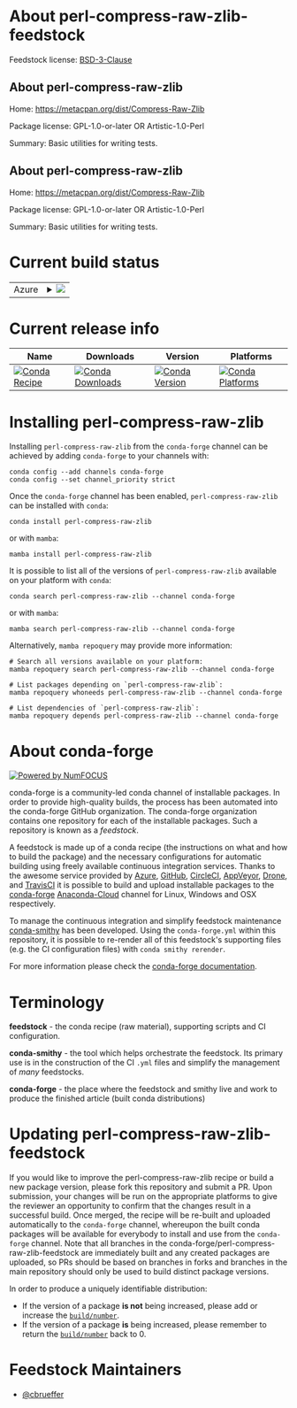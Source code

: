 About perl-compress-raw-zlib-feedstock
======================================

Feedstock license: [BSD-3-Clause](https://github.com/conda-forge/perl-compress-raw-zlib-feedstock/blob/main/LICENSE.txt)


About perl-compress-raw-zlib
----------------------------

Home: https://metacpan.org/dist/Compress-Raw-Zlib

Package license: GPL-1.0-or-later OR Artistic-1.0-Perl

Summary: Basic utilities for writing tests.

About perl-compress-raw-zlib
----------------------------

Home: https://metacpan.org/dist/Compress-Raw-Zlib

Package license: GPL-1.0-or-later OR Artistic-1.0-Perl

Summary: Basic utilities for writing tests.

Current build status
====================


<table>
    
  <tr>
    <td>Azure</td>
    <td>
      <details>
        <summary>
          <a href="https://dev.azure.com/conda-forge/feedstock-builds/_build/latest?definitionId=17011&branchName=main">
            <img src="https://dev.azure.com/conda-forge/feedstock-builds/_apis/build/status/perl-compress-raw-zlib-feedstock?branchName=main">
          </a>
        </summary>
        <table>
          <thead><tr><th>Variant</th><th>Status</th></tr></thead>
          <tbody><tr>
              <td>linux_64</td>
              <td>
                <a href="https://dev.azure.com/conda-forge/feedstock-builds/_build/latest?definitionId=17011&branchName=main">
                  <img src="https://dev.azure.com/conda-forge/feedstock-builds/_apis/build/status/perl-compress-raw-zlib-feedstock?branchName=main&jobName=linux&configuration=linux%20linux_64_" alt="variant">
                </a>
              </td>
            </tr><tr>
              <td>osx_64</td>
              <td>
                <a href="https://dev.azure.com/conda-forge/feedstock-builds/_build/latest?definitionId=17011&branchName=main">
                  <img src="https://dev.azure.com/conda-forge/feedstock-builds/_apis/build/status/perl-compress-raw-zlib-feedstock?branchName=main&jobName=osx&configuration=osx%20osx_64_" alt="variant">
                </a>
              </td>
            </tr>
          </tbody>
        </table>
      </details>
    </td>
  </tr>
</table>

Current release info
====================

| Name | Downloads | Version | Platforms |
| --- | --- | --- | --- |
| [![Conda Recipe](https://img.shields.io/badge/recipe-perl--compress--raw--zlib-green.svg)](https://anaconda.org/conda-forge/perl-compress-raw-zlib) | [![Conda Downloads](https://img.shields.io/conda/dn/conda-forge/perl-compress-raw-zlib.svg)](https://anaconda.org/conda-forge/perl-compress-raw-zlib) | [![Conda Version](https://img.shields.io/conda/vn/conda-forge/perl-compress-raw-zlib.svg)](https://anaconda.org/conda-forge/perl-compress-raw-zlib) | [![Conda Platforms](https://img.shields.io/conda/pn/conda-forge/perl-compress-raw-zlib.svg)](https://anaconda.org/conda-forge/perl-compress-raw-zlib) |

Installing perl-compress-raw-zlib
=================================

Installing `perl-compress-raw-zlib` from the `conda-forge` channel can be achieved by adding `conda-forge` to your channels with:

```
conda config --add channels conda-forge
conda config --set channel_priority strict
```

Once the `conda-forge` channel has been enabled, `perl-compress-raw-zlib` can be installed with `conda`:

```
conda install perl-compress-raw-zlib
```

or with `mamba`:

```
mamba install perl-compress-raw-zlib
```

It is possible to list all of the versions of `perl-compress-raw-zlib` available on your platform with `conda`:

```
conda search perl-compress-raw-zlib --channel conda-forge
```

or with `mamba`:

```
mamba search perl-compress-raw-zlib --channel conda-forge
```

Alternatively, `mamba repoquery` may provide more information:

```
# Search all versions available on your platform:
mamba repoquery search perl-compress-raw-zlib --channel conda-forge

# List packages depending on `perl-compress-raw-zlib`:
mamba repoquery whoneeds perl-compress-raw-zlib --channel conda-forge

# List dependencies of `perl-compress-raw-zlib`:
mamba repoquery depends perl-compress-raw-zlib --channel conda-forge
```


About conda-forge
=================

[![Powered by
NumFOCUS](https://img.shields.io/badge/powered%20by-NumFOCUS-orange.svg?style=flat&colorA=E1523D&colorB=007D8A)](https://numfocus.org)

conda-forge is a community-led conda channel of installable packages.
In order to provide high-quality builds, the process has been automated into the
conda-forge GitHub organization. The conda-forge organization contains one repository
for each of the installable packages. Such a repository is known as a *feedstock*.

A feedstock is made up of a conda recipe (the instructions on what and how to build
the package) and the necessary configurations for automatic building using freely
available continuous integration services. Thanks to the awesome service provided by
[Azure](https://azure.microsoft.com/en-us/services/devops/), [GitHub](https://github.com/),
[CircleCI](https://circleci.com/), [AppVeyor](https://www.appveyor.com/),
[Drone](https://cloud.drone.io/welcome), and [TravisCI](https://travis-ci.com/)
it is possible to build and upload installable packages to the
[conda-forge](https://anaconda.org/conda-forge) [Anaconda-Cloud](https://anaconda.org/)
channel for Linux, Windows and OSX respectively.

To manage the continuous integration and simplify feedstock maintenance
[conda-smithy](https://github.com/conda-forge/conda-smithy) has been developed.
Using the ``conda-forge.yml`` within this repository, it is possible to re-render all of
this feedstock's supporting files (e.g. the CI configuration files) with ``conda smithy rerender``.

For more information please check the [conda-forge documentation](https://conda-forge.org/docs/).

Terminology
===========

**feedstock** - the conda recipe (raw material), supporting scripts and CI configuration.

**conda-smithy** - the tool which helps orchestrate the feedstock.
                   Its primary use is in the construction of the CI ``.yml`` files
                   and simplify the management of *many* feedstocks.

**conda-forge** - the place where the feedstock and smithy live and work to
                  produce the finished article (built conda distributions)


Updating perl-compress-raw-zlib-feedstock
=========================================

If you would like to improve the perl-compress-raw-zlib recipe or build a new
package version, please fork this repository and submit a PR. Upon submission,
your changes will be run on the appropriate platforms to give the reviewer an
opportunity to confirm that the changes result in a successful build. Once
merged, the recipe will be re-built and uploaded automatically to the
`conda-forge` channel, whereupon the built conda packages will be available for
everybody to install and use from the `conda-forge` channel.
Note that all branches in the conda-forge/perl-compress-raw-zlib-feedstock are
immediately built and any created packages are uploaded, so PRs should be based
on branches in forks and branches in the main repository should only be used to
build distinct package versions.

In order to produce a uniquely identifiable distribution:
 * If the version of a package **is not** being increased, please add or increase
   the [``build/number``](https://docs.conda.io/projects/conda-build/en/latest/resources/define-metadata.html#build-number-and-string).
 * If the version of a package **is** being increased, please remember to return
   the [``build/number``](https://docs.conda.io/projects/conda-build/en/latest/resources/define-metadata.html#build-number-and-string)
   back to 0.

Feedstock Maintainers
=====================

* [@cbrueffer](https://github.com/cbrueffer/)

